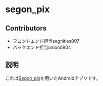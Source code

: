 # segon_pix

## Contributors
- フロントエンド担当segnities007
- バックエンド担当onion0904

## 説明
これは[Segon_pix](https://github.com/onion0904/segon_pix)を用いたAndroidアプリです。